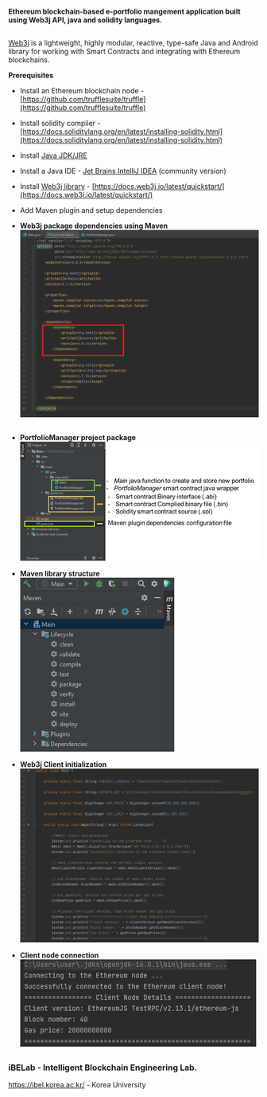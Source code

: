 
 **Ethereum blockchain-based e-portfolio mangement application built using Web3j API, java and solidity languages.**
 
 ##

  [Web3j](http://web3j.io/) is a lightweight, highly modular, reactive, type-safe Java and Android library for working with Smart Contracts and integrating with Ethereum blockchains.

 **Prerequisites** 

- Install an Ethereum blockchain node - [https://github.com/trufflesuite/truffle](https://github.com/trufflesuite/truffle)
- Install solidity compiler - [https://docs.soliditylang.org/en/latest/installing-solidity.html](https://docs.soliditylang.org/en/latest/installing-solidity.html)
- Install [Java JDK/JRE](https://docs.oracle.com/javase/10/install/installation-jdk-and-jre-microsoft-windows-platforms.htm#JSJIG-GUID-A7E27B90-A28D-4237-9383-A58B416071CA)
- Install a Java IDE - [Jet Brains IntelliJ IDEA](https://www.jetbrains.com/idea/download/other.html) (community version)
- Install [Web3j library](https://www.web3labs.com/web3j-sdk) - [https://docs.web3j.io/latest/quickstart/](https://docs.web3j.io/latest/quickstart/)
- Add Maven plugin and setup dependencies

- **Web3j package dependencies using Maven** <br>
 ![img|250x250](https://github.com/ibelab-ku/e-portfolio-manager-web3j-java/blob/main/assets/fig2.png)

##
- **PortfolioManager project package** <br>
![](https://github.com/ibelab-ku/e-portfolio-manager-web3j-java/blob/main/assets/fig1.png)

- **Maven library structure** <br>
![](https://github.com/ibelab-ku/e-portfolio-manager-web3j-java/blob/main/assets/fig3.png)                                                

- **Web3j Client initialization** <br>
![](https://github.com/ibelab-ku/e-portfolio-manager-web3j-java/blob/main/assets/fig4.png)  

- **Client node connection** <br>
![](https://github.com/ibelab-ku/e-portfolio-manager-web3j-java/blob/main/assets/fig5.png)  
 
 ##
 
 ### iBELab - Intelligent Blockchain Engineering Lab.
https://ibel.korea.ac.kr/ - Korea University

